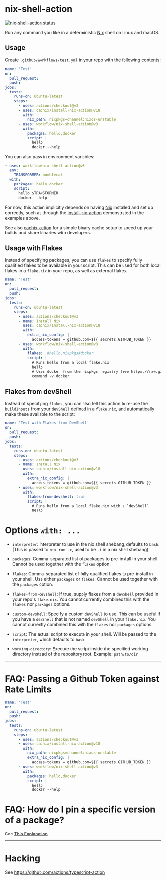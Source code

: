 # nix-shell-action

<a href="https://github.com/workflow/nix-shell-action/actions"><img alt="nix-shell-action status" src="https://github.com/workflow/nix-shell-action/workflows/nix-shell-action-test/badge.svg"></a>

Run any command you like in a deterministic [Nix](https://nixos.org/nix/) shell
on Linux and macOS.

## Usage

Create `.github/workflows/test.yml` in your repo with the following contents:

```yaml
name: 'Test'
on:
  pull_request:
  push:
jobs:
  tests:
    runs-on: ubuntu-latest
    steps:
      - uses: actions/checkout@v3
      - uses: cachix/install-nix-action@v18
        with:
          nix_path: nixpkgs=channel:nixos-unstable
      - uses: workflow/nix-shell-action@v3
        with:
          packages: hello,docker
          script: |
            hello
            docker --help
```

You can also pass in environment variables:

```yaml
- uses: workflow/nix-shell-action@v3
  env:
    TRANSFORMER: bumblecat
  with:
    packages: hello,docker
    script: |
      hello $TRANSFORMER
      docker --help
```

For now, this action implicitly depends on having [Nix] installed and set up
correctly, such as through the [install-nix-action] demonstrated in the examples
above.

See also [cachix-action](https://github.com/cachix/cachix-action) for a simple
binary cache setup to speed up your builds and share binaries with developers.

## Usage with Flakes

Instead of specifying packages, you can use `flakes` to specify fully qualified
flakes to be available in your script. This can be used for both local flakes in
a `flake.nix` in your repo, as well as external flakes.

```yaml
name: 'Test'
on:
  pull_request:
  push:
jobs:
  tests:
    runs-on: ubuntu-latest
    steps:
      - uses: actions/checkout@v3
      - name: Install Nix
        uses: cachix/install-nix-action@v18
        with:
          extra_nix_config: |
            access-tokens = github.com=${{ secrets.GITHUB_TOKEN }}
      - uses: workflow/nix-shell-action@v3
        with:
          flakes: .#hello,nixpkgs#docker
          script: |
            # Runs hello from a local flake.nix
            hello
            # Uses docker from the nixpkgs registry (see https://raw.githubusercontent.com/NixOS/flake-registry/master/flake-registry.json)
            command -v docker
```

## Flakes from devShell

Instead of specifying `flakes`, you can also tell this action to re-use the
`buildInputs` from your `devShell` defined in a `flake.nix`, and automatically
make these available to the script:

```yaml
name: 'Test with Flakes from DevShell'
on:
  pull_request:
  push:
jobs:
  tests:
    runs-on: ubuntu-latest
    steps:
      - uses: actions/checkout@v3
      - name: Install Nix
        uses: cachix/install-nix-action@v18
        with:
          extra_nix_config: |
            access-tokens = github.com=${{ secrets.GITHUB_TOKEN }}
      - uses: workflow/nix-shell-action@v3
        with:
          flakes-from-devshell: true
          script: |
            # Runs hello from a local flake.nix with a `devShell`
            hello
```

# Options `with: ...`

- `interpreter`: Interpreter to use in the nix shell shebang, defaults to
  `bash`. (This is passed to `nix run -c`, used to be `-i` in a nix shell
  shebang)

- `packages`: Comma-separated list of packages to pre-install in your shell.
  Cannot be used together with the `flakes` option.

- `flakes`: Comma-separated list of fully qualified flakes to pre-install in
  your shell. Use either `packages` or `flakes`. Cannot be used together with
  the `packages` option.

- `flakes-from-devshell`: If true, supply flakes from a `devShell` provided in
  your repo's `flake.nix`. You cannot currently combined this with the `flakes`
  nor `packages` options.

- `custom-devshell`: Specify a custom `devShell` to use. This can be useful if
  you have a `devShell` that is not named `devShell` in your `flake.nix`. You
  cannot currently combined this with the `flakes` nor `packages` options.

- `script`: The actual script to execute in your shell. Will be passed to the
  `interpreter`, which defaults to `bash`

- `working-directory`: Execute the script inside the specified working directory
  instead of the repository root. Example: `path/to/dir`

---

# FAQ: Passing a Github Token against Rate Limits

```yaml
name: 'Test'
on:
  pull_request:
  push:
jobs:
  tests:
    runs-on: ubuntu-latest
    steps:
      - uses: actions/checkout@v3
      - uses: cachix/install-nix-action@v18
        with:
          nix_path: nixpkgs=channel:nixos-unstable
          extra_nix_config: |
            access-tokens = github.com=${{ secrets.GITHUB_TOKEN }}
      - uses: workflow/nix-shell-action@v3
        with:
          packages: hello,docker
          script: |
            hello
            docker --help
```

# FAQ: How do I pin a specific version of a package?

See
[This Explanation](https://github.com/workflow/nix-shell-action/issues/346#issuecomment-2440067512)

---

# Hacking

See https://github.com/actions/typescript-action

[nix]: https://nixos.org/nix/
[install-nix-action]: https://github.com/marketplace/actions/install-nix
